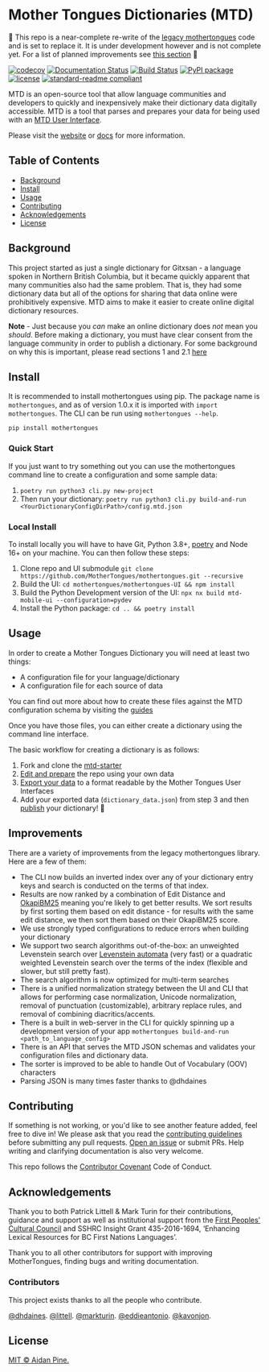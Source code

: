 # Mother Tongues Dictionaries (MTD)

:construction: This repo is a near-complete re-write of the [legacy mothertongues](https://github.com/roedoejet/mothertongues) code and is set to replace it. It is under development however and is not complete yet. For a list of planned improvements see [this section](#improvements) :construction:

[![codecov](https://codecov.io/gh/MotherTongues/mothertongues/branch/main/graph/badge.svg?token=7JUKAAHZDV)](https://codecov.io/gh/MotherTongues/mothertongues)
[![Documentation Status](https://img.shields.io/badge/-docs-blue)](https://docs.mothertongues.org)
[![Build Status](https://github.com/MotherTongues/mothertongues/actions/workflows/tests.yml/badge.svg)](https://github.com/MotherTongues/mothertongues/actions)
[![PyPI package](https://img.shields.io/pypi/v/mothertongues.svg)](https://pypi.org/project/mothertongues/)
[![license](https://img.shields.io/badge/Licence-MIT-green)](LICENSE)
[![standard-readme compliant](https://img.shields.io/badge/readme%20style-standard-brightgreen.svg?style=flat-square)](https://github.com/RichardLitt/standard-readme)

MTD is an open-source tool that allow language communities and developers to quickly and inexpensively make their dictionary data digitally accessible. MTD is a tool that parses and prepares your data for being used with an [MTD User Interface](https://github.com/MotherTongues/mothertongues-UI).

Please visit the [website](https://www.mothertongues.org) or [docs](https://docs.mothertongues.org) for more information.

## Table of Contents

- [Background](#background)
- [Install](#install)
- [Usage](#usage)
- [Contributing](#contributing)
- [Acknowledgements](#acknowledgements)
- [License](#license)

## Background

This project started as just a single dictionary for Gitxsan - a language spoken in Northern British Columbia, but it became quickly apparent that many communities also had the same problem. That is, they had some dictionary data but all of the options for sharing that data online were prohibitively expensive. MTD aims to make it easier to create online digital dictionary resources.

**Note** - Just because you _can_ make an online dictionary does _not_ mean you _should_. Before making a dictionary, you must have clear consent from the language community in order to publish a dictionary. For some background on why this is important, please read sections 1 and 2.1 [here](http://oxfordre.com/linguistics/view/10.1093/acrefore/9780199384655.001.0001/acrefore-9780199384655-e-8)

## Install

It is recommended to install mothertongues using pip. The package name is `mothertongues`, and as of version 1.0.x it is imported with `import mothertongues`. The CLI can be run using `mothertongues --help`.

```
pip install mothertongues
```

### Quick Start

If you just want to try something out you can use the mothertongues command line to create a configuration and some sample data:

1. `poetry run python3 cli.py new-project`
2. Then run your dictionary: `poetry run python3 cli.py build-and-run <YourDictionaryConfigDirPath>/config.mtd.json`

### Local Install

To install locally you will have to have Git, Python 3.8+, [poetry](https://python-poetry.org/docs/#installing-with-the-official-installer) and Node 16+ on your machine. You can then follow these steps:

1. Clone repo and UI submodule `git clone https://github.com/MotherTongues/mothertongues.git --recursive`
2. Build the UI: `cd mothertongues/mothertongues-UI && npm install`
3. Build the Python Development version of the UI: `npx nx build mtd-mobile-ui --configuration=pydev`
4. Install the Python package: `cd .. && poetry install`

## Usage

In order to create a Mother Tongues Dictionary you will need at least two things:

- A configuration file for your language/dictionary
- A configuration file for each source of data

You can find out more about how to create these files against the MTD configuration schema by visiting the [guides](https://docs.mothertongues.org/docs/mtd-guides)

Once you have those files, you can either create a dictionary using the command line interface.

The basic workflow for creating a dictionary is as follows:

1. Fork and clone the [mtd-starter](https://github.com/MotherTongues/mtd-starter)
2. [Edit and prepare](https://docs.mothertongues.org/docs/mtd-guides-prepare) the repo using your own data
3. [Export your data](https://docs.mothertongues.org/docs/mtd-guides-ui#exporting-your-data) to a format readable by the Mother Tongues User Interfaces
4. Add your exported data (`dictionary_data.json`) from step 3 and then [publish](https://docs.mothertongues.org/docs/mtd-guides-publishing) your dictionary! 🎉


## Improvements

There are a variety of improvements from the legacy mothertongues library. Here are a few of them:

- The CLI now builds an inverted index over any of your dictionary entry keys and search is conducted on the terms of that index.
- Results are now ranked by a combination of Edit Distance and [OkapiBM25](https://en.wikipedia.org/wiki/Okapi_BM25) meaning you're likely to get better results. We sort results by first sorting them based on edit distance - for results with the same edit distance, we then sort them based on their OkapiBM25 score.
- We use strongly typed configurations to reduce errors when building your dictionary
- We support two search algorithms out-of-the-box: an unweighted Levenstein search over [Levenstein automata](http://blog.notdot.net/2010/07/Damn-Cool-Algorithms-Levenshtein-Automata#:~:text=The%20basic%20insight%20behind%20Levenshtein,distance%20of%20a%20target%20word.) (very fast) or a quadratic weighted Levenstein search over the terms of the index (flexible and slower, but still pretty fast).
- The search algorithm is now optimized for multi-term searches
- There is a unified normalization strategy between the UI and CLI that allows for performing case normalization, Unicode normalization, removal of punctuation (customizable), arbitrary replace rules, and removal of combining diacritics/accents.
- There is a built in web-server in the CLI for quickly spinning up a development version of your app `mothertongues build-and-run <path_to_language_config>`
- There is an API that serves the MTD JSON schemas and validates your configuration files and dictionary data.
- The sorter is improved to be able to handle Out of Vocabulary (OOV) characters
- Parsing JSON is many times faster thanks to @dhdaines


## Contributing

If something is not working, or you'd like to see another feature added, feel free to dive in! We please ask that you read the [contributing guidelines](Contributing.md) before submitting any pull requests. [Open an issue](https://github.com/MotherTongues/mothertongues/issues/new) or submit PRs. Help writing and clarifying documentation is also very welcome.

This repo follows the [Contributor Covenant](http://contributor-covenant.org/version/1/3/0/) Code of Conduct.

## Acknowledgements

Thank you to both Patrick Littell & Mark Turin for their contributions, guidance and support as well as institutional support from the [First Peoples' Cultural Council](http://www.fpcc.ca/) and SSHRC Insight Grant 435-2016-1694, ‘Enhancing Lexical Resources for BC First Nations Languages’.

Thank you to all other contributors for support with improving MotherTongues, finding bugs and writing documentation.

### Contributors

This project exists thanks to all the people who contribute.

[@dhdaines](https://github.com/dhdaines).
[@littell](https://github.com/littell).
[@markturin](https://github.com/markturin).
[@eddieantonio](https://github.com/eddieantonio).
[@kavonjon](https://github.com/kavonjon).

## License

[MIT © Aidan Pine.](LICENSE)
